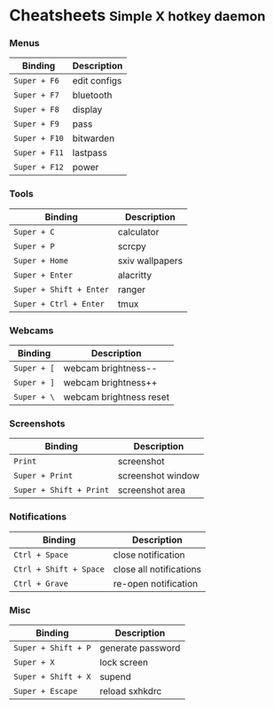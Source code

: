 <div class="page-header">
  <h1>Cheatsheets <small>Simple X hotkey daemon</small></h1>
</div>

### Menus
Binding | Description
--- | ---
`Super + F6` | edit configs
`Super + F7` | bluetooth
`Super + F8` | display
`Super + F9` | pass
`Super + F10` | bitwarden
`Super + F11` | lastpass
`Super + F12` | power

### Tools
Binding | Description
--- | ---
`Super + C` | calculator
`Super + P` | scrcpy
`Super + Home` | sxiv wallpapers
`Super + Enter` | alacritty
`Super + Shift + Enter` | ranger
`Super + Ctrl + Enter` | tmux

### Webcams
Binding | Description
--- | ---
`Super + [` | webcam brightness--
`Super + ]` | webcam brightness++
`Super + \` | webcam brightness reset

### Screenshots
Binding | Description
--- | ---
`Print` | screenshot
`Super + Print` | screenshot window
`Super + Shift + Print` | screenshot area

### Notifications
Binding | Description
--- | ---
`Ctrl + Space` | close notification
`Ctrl + Shift + Space` | close all notifications
`Ctrl + Grave` | re-open notification

### Misc
Binding | Description
--- | ---
`Super + Shift + P` | generate password
`Super + X` | lock screen
`Super + Shift + X` | supend
`Super + Escape` | reload sxhkdrc
